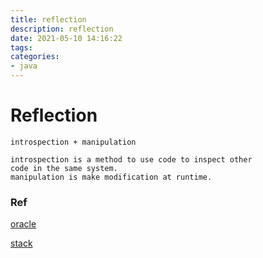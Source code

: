 ```yaml
---
title: reflection
description: reflection
date: 2021-05-10 14:16:22
tags:
categories:
- java
---
```


# Reflection
    introspection + manipulation
    
    introspection is a method to use code to inspect other 
    code in the same system.
    manipulation is make modification at runtime.



### Ref
[oracle](https://www.oracle.com/technical-resources/articles/java/javareflection.html)

[stack](https://stackoverflow.com/questions/37628/what-is-reflection-and-why-is-it-useful)